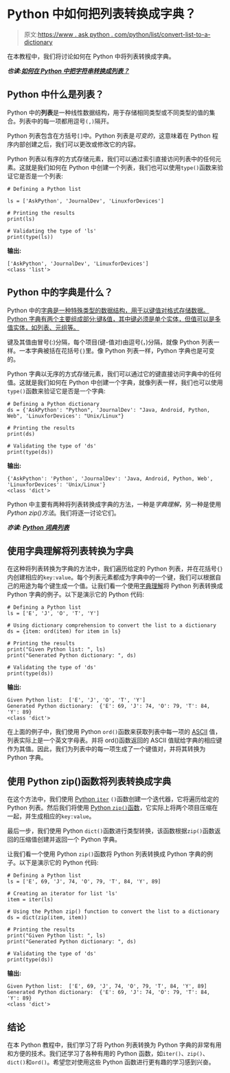 # Python 中如何把列表转换成字典？

> 原文:[https://www . ask python . com/python/list/convert-list-to-a-dictionary](https://www.askpython.com/python/list/convert-list-to-a-dictionary)

在本教程中，我们将讨论如何在 Python 中将列表转换成字典。

***也读:[如何在 Python 中把字符串转换成列表？](https://www.askpython.com/python/string/convert-string-to-list-in-python)***

## **Python 中什么是列表？**

Python 中的**列表**是一种线性数据结构，用于存储相同类型或不同类型的值的集合。列表中的每一项都用逗号`(,)`隔开。

Python 列表包含在方括号`[]`中。Python 列表是*可变的*，这意味着在 Python 程序内部创建之后，我们可以更改或修改它的内容。

Python 列表以有序的方式存储元素，我们可以通过索引直接访问列表中的任何元素。这就是我们如何在 Python 中创建一个列表，我们也可以使用`type()`函数来验证它是否是一个列表:

```
# Defining a Python list

ls = ['AskPython', 'JournalDev', 'LinuxforDevices']

# Printing the results
print(ls)

# Validating the type of 'ls'
print(type(ls))

```

**输出:**

```
['AskPython', 'JournalDev', 'LinuxforDevices']
<class 'list'>

```

## **Python 中的字典是什么？**

Python 中的[字典是一种特殊类型的数据结构，用于以键值对格式存储数据。Python 字典有两个主要组成部分:键&值，其中键必须是单个实体，但值可以是多值实体，如列表、元组等。](https://www.askpython.com/python/dictionary/python-dictionary-dict-tutorial)

键及其值由冒号(:)分隔，每个项目(键-值对)由逗号(，)分隔，就像 Python 列表一样。一本字典被括在花括号`{}`里。像 Python 列表一样，Python 字典也是可变的。

Python 字典以无序的方式存储元素，我们可以通过它的键直接访问字典中的任何值。这就是我们如何在 Python 中创建一个字典，就像列表一样，我们也可以使用`type()`函数来验证它是否是一个字典:

```
# Defining a Python dictionary
ds = {'AskPython': "Python", 'JournalDev': "Java, Android, Python, Web", 'LinuxforDevices': "Unix/Linux"}

# Printing the results
print(ds)

# Validating the type of 'ds'
print(type(ds))

```

**输出:**

```
{'AskPython': 'Python', 'JournalDev': 'Java, Android, Python, Web', 'LinuxforDevices': 'Unix/Linux'}
<class 'dict'>

```

Python 中主要有两种将列表转换成字典的方法，一种是*字典理解*，另一种是使用 *Python zip()方法*。我们将逐一讨论它们。

***亦读: [Python 词典列表](https://www.askpython.com/python/list/list-of-dictionaries)***

## **使用字典理解将列表转换为字典**

在这种将列表转换为字典的方法中，我们遍历给定的 Python 列表，并在花括号`{}`内创建相应的`key:value`。每个列表元素都成为字典中的一个键，我们可以根据自己的用途为每个键生成一个值。让我们看一个使用[字典理解](https://www.askpython.com/python/dictionary/python-dictionary-comprehension)将 Python 列表转换成 Python 字典的例子。以下是演示它的 Python 代码:

```
# Defining a Python list
ls = ['E', 'J', 'O', 'T', 'Y']

# Using dictionary comprehension to convert the list to a dictionary
ds = {item: ord(item) for item in ls}

# Printing the results
print("Given Python list: ", ls)
print("Generated Python dictionary: ", ds)

# Validating the type of 'ds'
print(type(ds))

```

**输出:**

```
Given Python list:  ['E', 'J', 'O', 'T', 'Y']
Generated Python dictionary:  {'E': 69, 'J': 74, 'O': 79, 'T': 84, 'Y': 89}
<class 'dict'>

```

在上面的例子中，我们使用 Python `ord()`函数来获取列表中每一项的 [ASCII](https://www.askpython.com/python/built-in-methods/python-ascii-function) 值，列表实际上是一个英文字母表。并将 ord()函数返回的 ASCII 值赋给字典的相应键作为其值。因此，我们为列表中的每一项生成了一个键值对，并将其转换为 Python 字典。

## **使用 Python zip()函数将列表转换成字典**

在这个方法中，我们使用 [Python `iter`](https://www.askpython.com/python/python-iter-function) `()`函数创建一个迭代器，它将遍历给定的 Python 列表。然后我们将使用 [Python `zip()`函数](https://www.askpython.com/python/built-in-methods/python-zip-function)，它实际上将两个项目压缩在一起，并生成相应的`key:value`。

最后一步，我们使用 Python `dict()`函数进行类型转换，该函数根据`zip()`函数返回的压缩值创建并返回一个 Python 字典。

让我们看一个使用 Python `zip()`函数将 Python 列表转换成 Python 字典的例子。以下是演示它的 Python 代码:

```
# Defining a Python list
ls = ['E', 69, 'J', 74, 'O', 79, 'T', 84, 'Y', 89]

# Creating an iterator for list 'ls'
item = iter(ls)

# Using the Python zip() function to convert the list to a dictionary
ds = dict(zip(item, item))

# Printing the results
print("Given Python list: ", ls)
print("Generated Python dictionary: ", ds)

# Validating the type of 'ds'
print(type(ds))

```

**输出:**

```
Given Python list:  ['E', 69, 'J', 74, 'O', 79, 'T', 84, 'Y', 89]
Generated Python dictionary:  {'E': 69, 'J': 74, 'O': 79, 'T': 84, 'Y': 89}
<class 'dict'>

```

## **结论**

在本 Python 教程中，我们学习了将 Python 列表转换为 Python 字典的非常有用和方便的技术。我们还学习了各种有用的 Python 函数，如`iter()`、`zip()`、`dict()`和`ord()`。希望您对使用这些 Python 函数进行更有趣的学习感到兴奋。